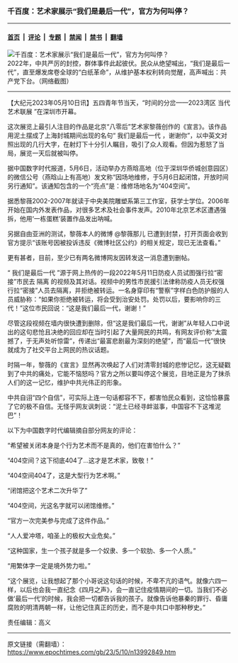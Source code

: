 ### 千百度：艺术家展示“我们是最后一代”，官方为何叫停？

---

#### [首页](../../../..?n13992849) &nbsp;|&nbsp; [评论](../../../../../epoch-comment?n13992849) &nbsp;|&nbsp; [专题](../../../../../epoch-special?n13992849) &nbsp;|&nbsp; [禁闻](../../../../../epoch-news?n13992849) &nbsp;|&nbsp; [禁书](../../../../../books?n13992849) &nbsp;|&nbsp; [翻墙](https://github.com/gfw-breaker/nogfw/blob/master/README.md?n13992849)


<div><img alt="千百度：艺术家展示“我们是最后一代”，官方为何叫停？" class="attachment-djy_600_400 size-djy_600_400 wp-post-image" src="https://i.epochtimes.com/assets/uploads/2022/12/id13891791-Collage-Maker-25-Dec-2022-09.20-PM.jpg"/>
<div class="caption">
 2022年，中共严厉的封控，群体事件此起彼伏。民众从绝望喊出，“我们是最后一代”，直至爆发席卷全球的“白纸革命”，从维护基本权利转向觉醒，高声喊出：共产党下台。（网络截图）
</div></div><hr/><div class="post_content" id="artbody" itemprop="articleBody">
 <!-- article content begin -->
 <p>
  【大纪元2023年05月10日讯】五四青年节当天，“时间的分岔——2023湾区
  <ok href="https://www.epochtimes.com/gb/tag/%E5%BD%93%E4%BB%A3%E8%89%BA%E6%9C%AF%E8%81%94%E5%B1%95.html">
   当代艺术联展
  </ok>
  ”在深圳市开幕。
 </p>
 <p>
  这次展览上最引人注目的作品是北京“八零后”艺术家黎薇创作的《宣言》。该作品用泥土摆成了上海封城期间出现的名句“
  <ok href="https://www.epochtimes.com/gb/tag/%E6%88%91%E4%BB%AC%E6%98%AF%E6%9C%80%E5%90%8E%E4%B8%80%E4%BB%A3.html">
   我们是最后一代
  </ok>
  ，谢谢你”，以中英文对照出现的几行大字，在射灯下十分引人瞩目，吸引了众人观看。但因为惹怒了当局，展览一天后就被叫停。
 </p>
 <p>
  据中国数字时代报道，5月6日，活动举办方燕晗高地（位于深圳华侨城创意园区）的微信公号（燕晗山上有高地）发文称“因场地维修，于5月6日起闭馆，开放时间另行通知”。该通知包含的一个“亮点”是：维修场地名为“404空间”。
 </p>
 <p>
  据悉黎薇2002-2007年就读于中央美院雕塑系第三工作室，获学士学位。2006年开始在国内外发表作品，对很多艺术及社会事件发声。2010年北京艺术区遭遇强拆，他用‘一栋蛋糕’装置作品发出呐喊。
 </p>
 <p>
  另据自由亚洲的测试，黎薇本人的微博 @黎薇那儿 已遭到封禁，打开页面会收到官方提示“该账号因被投诉违反《微博社区公约》的相关规定，现已无法查看。”
 </p>
 <p>
  更有甚者，目前，至少已有两名微博网友因转发这一消息遭到删帖。
 </p>
 <p>
  “
  <ok href="https://www.epochtimes.com/gb/tag/%E6%88%91%E4%BB%AC%E6%98%AF%E6%9C%80%E5%90%8E%E4%B8%80%E4%BB%A3.html">
   我们是最后一代
  </ok>
  ”源于网上热传的一段2022年5月11日防疫人员试图强行拉“密接”市民去
  <ok href="https://www.epochtimes.com/gb/tag/%E9%9A%94%E7%A6%BB.html">
   隔离
  </ok>
  的视频及其对话。视频中的男性市民援引法律称防疫人员无权强行拉“密接”人员去隔离，并拒绝被转运。一名身穿印有“警察”字样白色防护服的人员威胁称：“如果你拒绝被转运，将会受到治安处罚。处罚以后，要影响你的三代！”这位市民回说：“这是我们最后一代，谢谢！”
 </p>
 <p>
  尽管这段视频在墙内很快遭到删除，但“这是我们最后一代，谢谢”从年轻人口中说出的这句悲怆且决绝的回应却在当时引起了大量网民的共鸣，有网友评价称“太震撼了，于无声处听惊雷”，传递出“最富悲剧最为深刻的绝望”，而“最后一代”很快就成为了社交平台上网民的热议话题。
 </p>
 <p>
  时隔一年，黎薇的《宣言》显然再次唤起了人们对清零封城的悲惨记忆，这无疑戳到了中共的痛处，它能不恼怒吗？官方之所以要叫停这个展览，目地正是为了抹杀人们的这一记忆，维护中共光伟正的形象。
 </p>
 <p>
  中共自诩“四个自信”，可实际上连一句话都容不下，都害怕民众看到，这恰恰暴露了它的极不自信。无怪乎网友讽刺说：“泥土已经寻衅滋事，中国容不下这堆泥巴”！
 </p>
 <p>
  以下为中国数字时代编辑摘自部分网友的评论：
 </p>
 <p>
  “希望被关闭本身是个行为艺术而不是真的，他们在害怕什么？”
 </p>
 <p>
  “404空间？这下彻底404了…这才是艺术家，致敬！”
 </p>
 <p>
  “404空间404了，这是大型行为艺术啊。”
 </p>
 <p>
  “闭馆把这个艺术二次升华了”
 </p>
 <p>
  “404空间，光这名字就可以闭馆维修。”
 </p>
 <p>
  “官方一次完美参与完成了这件作品。”
 </p>
 <p>
  “人人爱冲塔，咱圣上的极权大业危矣。”
 </p>
 <p>
  “这种国家，生一个孩子就是多一个奴隶、多一个软肋、多一个人质。”
 </p>
 <p>
  “用繁体字一定是境外势力啦。”
 </p>
 <p>
  “这个展览，让我想起了那个小哥说这句话的时候，不卑不亢的语气。就像六四一样，以后也会我一直纪念《四月之声》，会一直记住疫情期间的一切。当我们不必做‘最后一代’的时候，我会把一切都告诉我的孩子。就像告诉他暴秦的罪行、昏庸腐败的明清两朝一样，让他记住真正的历史，而不是中共口中那种秽史。”
 </p>
 <p>
  责任编辑：高义
 </p>
 <!-- article content end -->
 <div id="below_article_ad">
 </div>
</div>


---

原文链接（需翻墙）：https://www.epochtimes.com/gb/23/5/10/n13992849.htm